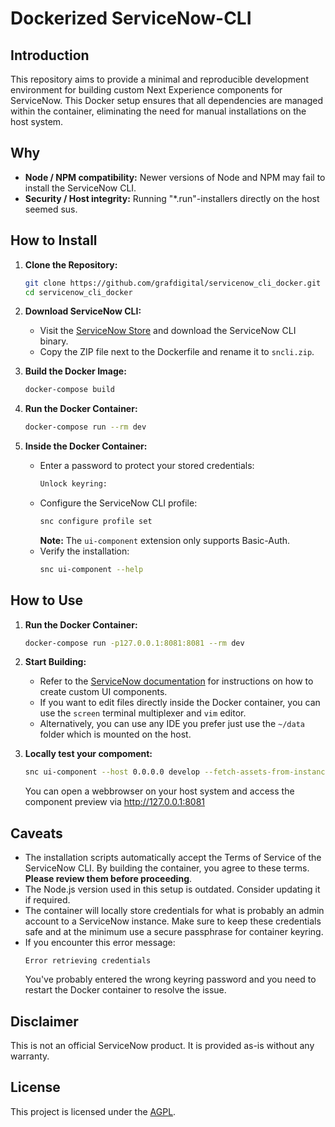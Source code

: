 # Dockerized ServiceNow-CLI

## Introduction

This repository aims to provide a minimal and reproducible development environment for building custom Next Experience components for ServiceNow. This Docker setup ensures that all dependencies are managed within the container, eliminating the need for manual installations on the host system.

## Why

- **Node / NPM compatibility:** Newer versions of Node and NPM may fail to install the ServiceNow CLI.
- **Security / Host integrity:** Running "*.run"-installers directly on the host seemed sus.

## How to Install

1. **Clone the Repository:**
   ```bash
   git clone https://github.com/grafdigital/servicenow_cli_docker.git
   cd servicenow_cli_docker
   ```

2. **Download ServiceNow CLI:**
   - Visit the [ServiceNow Store](https://store.servicenow.com/store/app/ee71f36a1ba46a50a85b16db234bcbd4) and download the ServiceNow CLI binary.
   - Copy the ZIP file next to the Dockerfile and rename it to `sncli.zip`.

3. **Build the Docker Image:**
   ```bash
   docker-compose build
   ```

4. **Run the Docker Container:**
   ```bash
   docker-compose run --rm dev
   ```

5. **Inside the Docker Container:**
   - Enter a password to protect your stored credentials:
     ```bash
     Unlock keyring:
     ```
   - Configure the ServiceNow CLI profile:
     ```bash
     snc configure profile set
     ```
     **Note:** The `ui-component` extension only supports Basic-Auth.
   - Verify the installation:
     ```bash
     snc ui-component --help
     ```

## How to Use

1. **Run the Docker Container:**
   ```bash
   docker-compose run -p127.0.0.1:8081:8081 --rm dev
   ```

2. **Start Building:**
   - Refer to the [ServiceNow documentation](https://www.servicenow.com/docs/bundle/yokohama-application-development/page/build/components/concept/custom-components.html) for instructions on how to create custom UI components.
   - If you want to edit files directly inside the Docker container, you can use the `screen` terminal multiplexer and `vim` editor.
   - Alternatively, you can use any IDE you prefer just use the `~/data` folder which is mounted on the host.

2. **Locally test your compoment:**
   ```bash
   snc ui-component --host 0.0.0.0 develop --fetch-assets-from-instance
   ```
   You can open a webbrowser on your host system and access the component preview via http://127.0.0.1:8081

## Caveats

- The installation scripts automatically accept the Terms of Service of the ServiceNow CLI. By building the container, you agree to these terms. **Please review them before proceeding**.
- The Node.js version used in this setup is outdated. Consider updating it if required.
- The container will locally store credentials for what is probably an admin account to a ServiceNow instance. Make sure to keep these credentials safe and at the minimum use a secure passphrase for container keyring.
- If you encounter this error message:
  ```
  Error retrieving credentials
  ```
  You've probably entered the wrong keyring password and you need to restart the Docker container to resolve the issue.


## Disclaimer

This is not an official ServiceNow product.
It is provided as-is without any warranty.

## License

This project is licensed under the [AGPL](https://www.gnu.org/licenses/agpl-3.0.en.html).
